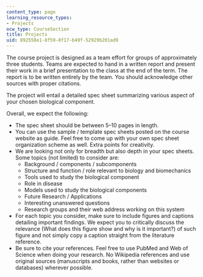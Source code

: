 ```yaml
---
content_type: page
learning_resource_types:
- Projects
ocw_type: CourseSection
title: Projects
uid: 892558e1-8f59-8f17-b49f-52929b201ad9
---
```


The course project is designed as a team effort for groups of approximately three students. Teams are expected to hand in a written report and present their work in a brief presentation to the class at the end of the term. The report is to be written entirely by the team. You should acknowledge other sources with proper citations.

The project will entail a detailed spec sheet summarizing various aspect of your chosen biological component.

Overall, we expect the following:

*   The spec sheet should be between 5–10 pages in length.
*   You can use the sample / template spec sheets posted on the course website as guide. Feel free to come up with your own spec sheet organization scheme as well. Extra points for creativity.
*   We are looking not only for breadth but also depth in your spec sheets. Some topics (not limited) to consider are:
    *   Background / components / subcomponents
    *   Structure and function / role relevant to biology and biomechanics
    *   Tools used to study the biological component
    *   Role in disease
    *   Models used to study the biological components
    *   Future Research / Applications
    *   Interesting unanswered questions
    *   Research groups and their web address working on this system
*   For each topic you consider, make sure to include figures and captions detailing important findings. We expect you to critically discuss the relevance (What does this figure show and why is it important?) of such figure and not simply copy a caption straight from the literature reference.
*   Be sure to cite your references. Feel free to use PubMed and Web of Science when doing your research. No Wikipedia references and use original sources (manuscripts and books, rather than websites or databases) wherever possible.